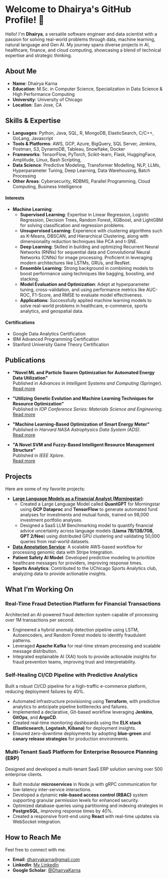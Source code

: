 # Welcome to Dhairya's GitHub Profile! 👋

Hello! I'm **Dhairya**, a versatile software engineer and data scientist with a passion for solving real-world problems through data, machine learning, natural language and Gen AI. My journey spans diverse projects in AI, healthcare, finance, and cloud computing, showcasing a blend of technical expertise and strategic thinking.

## About Me  
- **Name**: Dhairya Karna
- **Education**: M.Sc. in Computer Science, Specialization in Data Science & High Performance Computing
- **University**: University of Chicago
- **Location**: San Jose, CA

## Skills & Expertise  
- **Languages**: Python, Java, SQL, R, MongoDB, ElasticSearch, C/C++, GoLang, Javascript   
- **Tools & Platforms**: AWS, GCP, Azure, BigQuery, SQL Server, Jenkins, Postman, S3, DynamoDB, Tableau, Snowflake, Docker  
- **Frameworks**: TensorFlow, PyTorch, Scikit-learn, Flask, HuggingFace, Amplitude, Linux, Bash Scripting, 
- **Data Science**: Predictive Modeling, Transformer Modelling, NLP, LLMs, Hyperparameter Tuning, Deep Learning, Data Warehousing, Batch Processing
- **Other Areas**: Cybersecurity, RDBMS, Parallel Programming, Cloud Computing, Business Intelligence

#### Interests
- **Machine Learning**:  
  - **Supervised Learning**: Expertise in Linear Regression, Logistic Regression, Decision Trees, Random Forest, XGBoost, and LightGBM for solving classification and regression problems.  
  - **Unsupervised Learning**: Experience with clustering algorithms such as K-Means, DBSCAN, and Hierarchical Clustering, along with dimensionality reduction techniques like PCA and t-SNE.  
  - **Deep Learning**: Skilled in building and optimizing Recurrent Neural Networks (RNNs) for sequential data and Convolutional Neural Networks (CNNs) for image processing. Proficient in leveraging modern architectures like LSTMs, GRUs, and ResNet.  
  - **Ensemble Learning**: Strong background in combining models to boost performance using techniques like bagging, boosting, and stacking.  
  - **Model Evaluation and Optimization**: Adept at hyperparameter tuning, cross-validation, and using performance metrics like AUC-ROC, F1-Score, and RMSE to evaluate model effectiveness.  
  - **Applications**: Successfully applied machine learning models to solve real-world problems in healthcare, e-commerce, sports analytics, and geospatial data.  

#### Certifications
- Google Data Analytics Certification
- IBM Advanced Programming Certification
- Stanford University Game Theory Certification

## Publications
- **"Novel ML and Particle Swarm Optimization for Automated Energy Data Utilization"**  
   Published in *Advances in Intelligent Systems and Computing* (Springer).  
   [Read more](https://link.springer.com/chapter/10.1007/978-981-16-1476-7_33)

- **"Utilizing Genetic Evolution and Machine Learning Techniques for Resource Optimization"**  
   Published in *IOP Conference Series: Materials Science and Engineering*.  
   [Read more](https://iopscience.iop.org/article/10.1088/1757-899X/946/1/012007)

- **"Machine Learning-Based Optimization of Smart Energy Meter"**  
   Published in *Harvard NASA Astrophysics Data System (ADS)*.  
   [Read more](https://ui.adsabs.harvard.edu/abs/2020MS%26E..946a2007V/abstract)

- **"A Novel SVM and Fuzzy-Based Intelligent Resource Management Structure"**  
   Published in *IEEE Xplore*.  
   [Read more](https://ieeexplore.ieee.org/document/9077561/keywords#keywords)

## Projects 
Here are some of my favorite projects:  
- **[Large Language Models as a Financial Analyst (Morningstar)](https://github.com/DhairyaKarna/uncertainity_in_LLMs)**:  
  - Created a Large Language Model called **QuantGPT** for Morningstar using **GCP Dataproc** and **TensorFlow** to generate automated fund analyses for investments and mutual funds, trained on 98,000 investment portfolio analyses.  
  - Designed a SaaS LLM Benchmarking model to quantify financial advice uncertainty across language models (**Llama 7B/13B/70B, GPT 2/Neo**) using distributed GPU clustering and validating 50,000 queries from real-world datasets.  
- **[Data Annotation Service](https://github.com/DhairyaKarna/Genomics-Cloud-SaaS-Platform)**: A scalable AWS-based workflow for processing genomic data with Stripe Integration.  
- **Patient Safety AI Model**: Developed predictive modeling to prioritize healthcare messages for providers, improving response times.  
- **Sports Analytics**: Contributed to the UChicago Sports Analytics club, analyzing data to provide actionable insights.  

## What I’m Working On  

### Real-Time Fraud Detection Platform for Financial Transactions  
Architected an AI-powered fraud detection system capable of processing over 1M transactions per second.  
- Engineered a hybrid anomaly detection pipeline using LSTM, Autoencoders, and Random Forest models to identify fraudulent patterns.  
- Leveraged **Apache Kafka** for real-time stream processing and scalable message distribution.  
- Integrated explainable AI (XAI) tools to provide actionable insights for fraud prevention teams, improving trust and interpretability.  

### Self-Healing CI/CD Pipeline with Predictive Analytics  
Built a robust CI/CD pipeline for a high-traffic e-commerce platform, reducing deployment failures by 40%.  
- Automated infrastructure provisioning using **Terraform**, with predictive analytics to anticipate pipeline bottlenecks and failures.  
- Implemented a declarative, Git-based workflow leveraging **Jenkins**, **GitOps**, and **ArgoCD**.  
- Created real-time monitoring dashboards using the **ELK stack (Elasticsearch, Logstash, Kibana)** for deployment insights.  
- Ensured zero-downtime deployments by adopting **blue-green** and **canary release strategies** for production environments.

### Multi-Tenant SaaS Platform for Enterprise Resource Planning (ERP)  
Designed and developed a multi-tenant SaaS ERP solution serving over 500 enterprise clients.  
- Built modular **microservices** in Node.js with gRPC communication for low-latency inter-service interactions.  
- Developed a dynamic **role-based access control (RBAC)** system supporting granular permission levels for enhanced security.  
- Optimized database queries using partitioning and indexing strategies in **PostgreSQL**, improving response times by 40%.  
- Created a responsive front-end using **React** with real-time updates via WebSocket integration.

## How to Reach Me  
Feel free to connect with me:  
- **Email**: [dhairyakarna@gmail.com](mailto:dhairyakarna@gmail.com)  
- **LinkedIn**: [My LinkedIn](https://www.linkedin.com/in/dhairya-karna/)  
- **Google Scholar**: [@DhairyaKarna](https://scholar.google.com/citations?user=szHh69gAAAAJ&hl=en)


<!--
**DhairyaKarna/DhairyaKarna** is a ✨ _special_ ✨ repository because its `README.md` (this file) appears on your GitHub profile.

Here are some ideas to get you started:

- 🔭 I’m currently working on ...
- 🌱 I’m currently learning ...
- 👯 I’m looking to collaborate on ...
- 🤔 I’m looking for help with ...
- 💬 Ask me about ...
- 📫 How to reach me: ...
- 😄 Pronouns: ...
- ⚡ Fun fact: ...
-->
